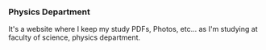 ### Physics Department
It's a website where I keep my study PDFs, Photos, etc...
as I'm studying at faculty of science, physics department.
